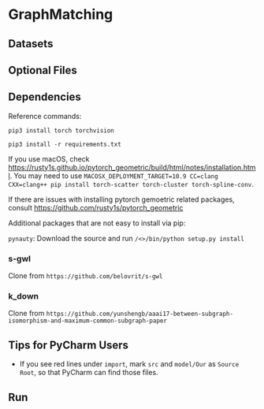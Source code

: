 # GraphMatching


## Datasets

## Optional Files

## Dependencies

Reference commands:

```pip3 install torch torchvision```

```pip3 install -r requirements.txt```

If you use macOS, check https://rusty1s.github.io/pytorch_geometric/build/html/notes/installation.html.
You may need to use `MACOSX_DEPLOYMENT_TARGET=10.9 CC=clang CXX=clang++ pip install torch-scatter torch-cluster torch-spline-conv`.

If there are issues with installing pytorch gemoetric related packages, consult https://github.com/rusty1s/pytorch_geometric

Additional packages that are not easy to install via pip:

`pynauty`: Download the source and run  `/<>/bin/python setup.py install`

### s-gwl

Clone from `https://github.com/belovrit/s-gwl`

### k_down

Clone from `https://github.com/yunshengb/aaai17-between-subgraph-isomorphism-and-maximum-common-subgraph-paper`

## Tips for PyCharm Users

* If you see red lines under `import`, mark `src` and `model/Our` as `Source Root`,
so that PyCharm can find those files.

## Run

